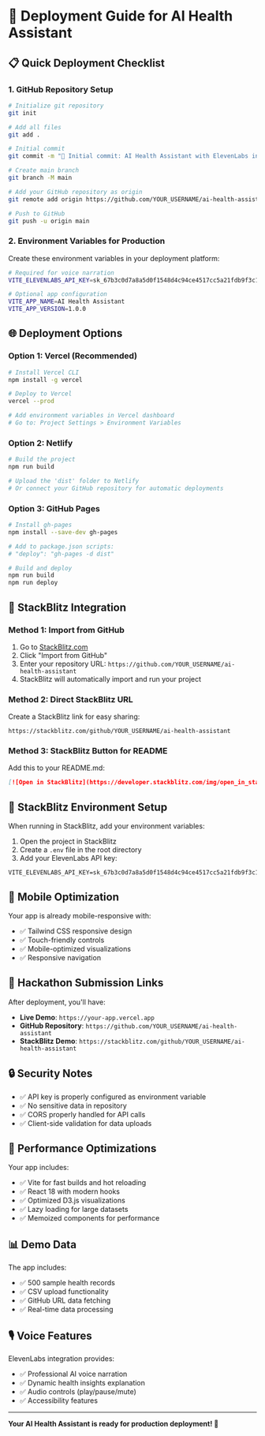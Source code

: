 # 🚀 Deployment Guide for AI Health Assistant

## 📋 Quick Deployment Checklist

### 1. GitHub Repository Setup
```bash
# Initialize git repository
git init

# Add all files
git add .

# Initial commit
git commit -m "🏥 Initial commit: AI Health Assistant with ElevenLabs integration"

# Create main branch
git branch -M main

# Add your GitHub repository as origin
git remote add origin https://github.com/YOUR_USERNAME/ai-health-assistant.git

# Push to GitHub
git push -u origin main
```

### 2. Environment Variables for Production

Create these environment variables in your deployment platform:

```bash
# Required for voice narration
VITE_ELEVENLABS_API_KEY=sk_67b3c0d7a8a5d0f1548d4c94ce4517cc5a21fdb9f3c1cbba

# Optional app configuration
VITE_APP_NAME=AI Health Assistant
VITE_APP_VERSION=1.0.0
```

## 🌐 Deployment Options

### Option 1: Vercel (Recommended)
```bash
# Install Vercel CLI
npm install -g vercel

# Deploy to Vercel
vercel --prod

# Add environment variables in Vercel dashboard
# Go to: Project Settings > Environment Variables
```

### Option 2: Netlify
```bash
# Build the project
npm run build

# Upload the 'dist' folder to Netlify
# Or connect your GitHub repository for automatic deployments
```

### Option 3: GitHub Pages
```bash
# Install gh-pages
npm install --save-dev gh-pages

# Add to package.json scripts:
# "deploy": "gh-pages -d dist"

# Build and deploy
npm run build
npm run deploy
```

## 🔗 StackBlitz Integration

### Method 1: Import from GitHub
1. Go to [StackBlitz.com](https://stackblitz.com)
2. Click "Import from GitHub"
3. Enter your repository URL: `https://github.com/YOUR_USERNAME/ai-health-assistant`
4. StackBlitz will automatically import and run your project

### Method 2: Direct StackBlitz URL
Create a StackBlitz link for easy sharing:
```
https://stackblitz.com/github/YOUR_USERNAME/ai-health-assistant
```

### Method 3: StackBlitz Button for README
Add this to your README.md:
```markdown
[![Open in StackBlitz](https://developer.stackblitz.com/img/open_in_stackblitz.svg)](https://stackblitz.com/github/YOUR_USERNAME/ai-health-assistant)
```

## 🔧 StackBlitz Environment Setup

When running in StackBlitz, add your environment variables:
1. Open the project in StackBlitz
2. Create a `.env` file in the root directory
3. Add your ElevenLabs API key:
```
VITE_ELEVENLABS_API_KEY=sk_67b3c0d7a8a5d0f1548d4c94ce4517cc5a21fdb9f3c1cbba
```

## 📱 Mobile Optimization

Your app is already mobile-responsive with:
- ✅ Tailwind CSS responsive design
- ✅ Touch-friendly controls
- ✅ Mobile-optimized visualizations
- ✅ Responsive navigation

## 🎯 Hackathon Submission Links

After deployment, you'll have:
- **Live Demo**: `https://your-app.vercel.app`
- **GitHub Repository**: `https://github.com/YOUR_USERNAME/ai-health-assistant`
- **StackBlitz Demo**: `https://stackblitz.com/github/YOUR_USERNAME/ai-health-assistant`

## 🔒 Security Notes

- ✅ API key is properly configured as environment variable
- ✅ No sensitive data in repository
- ✅ CORS properly handled for API calls
- ✅ Client-side validation for data uploads

## 🚀 Performance Optimizations

Your app includes:
- ✅ Vite for fast builds and hot reloading
- ✅ React 18 with modern hooks
- ✅ Optimized D3.js visualizations
- ✅ Lazy loading for large datasets
- ✅ Memoized components for performance

## 📊 Demo Data

The app includes:
- ✅ 500 sample health records
- ✅ CSV upload functionality
- ✅ GitHub URL data fetching
- ✅ Real-time data processing

## 🎙️ Voice Features

ElevenLabs integration provides:
- ✅ Professional AI voice narration
- ✅ Dynamic health insights explanation
- ✅ Audio controls (play/pause/mute)
- ✅ Accessibility features

---

**Your AI Health Assistant is ready for production deployment! 🎉**
